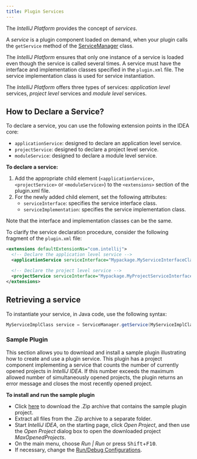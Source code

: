 ```yaml
---
title: Plugin Services
---
```


The *IntelliJ Platform* provides the concept of _services_.

A _service_ is a plugin component loaded on demand, when your plugin calls the `getService` method of the [ServiceManager](https://upsource.jetbrains.com/idea-community/file/1731d054af4ca27aa827c03929e27eeb0e6a8366/platform/core-api/src/com/intellij/openapi/components/ServiceManager.java) class.

The *IntelliJ Platform* ensures that only one instance of a service is loaded even though the service is called several times. A service must have the interface and implementation classes specified in the `plugin.xml` file. The service implementation class is used for service instantiation.

The *IntelliJ Platform* offers three types of services: _application level_ services, _project level_ services and _module level_ services.

## How to Declare a Service?

To declare a service, you can use the following extension points in the IDEA core:

* `applicationService`: designed to declare an application level service.
* `projectService`: designed to declare a project level service.
* `moduleService`: designed to declare a module level service.

**To declare a service:**

1. Add the appropriate child element (`<applicationService>`, `<projectService>` or `<moduleService>`) to the `<extensions>` section of the plugin.xml file.
2. For the newly added child element, set the following attributes:
    * `serviceInterface`: specifies the service interface class.
    * `serviceImplementation`: specifies the service implementation class.

Note that the interface and implementation classes can be the same.

To clarify the service declaration procedure, consider the following fragment of the `plugin.xml` file:

```xml
<extensions defaultExtensionNs="com.intellij">
  <!-- Declare the application level service -->
  <applicationService serviceInterface="Mypackage.MyServiceInterfaceClass" serviceImplementation="Mypackage.MyServiceImplClass" />

  <!-- Declare the project level service -->
  <projectService serviceInterface="Mypackage.MyProjectServiceInterfaceClass" serviceImplementation="Mypackage.MyProjectServiceImplClass" />
</extensions>
```

## Retrieving a service

To instantiate your service, in Java code, use the following syntax:

```java
MyServiceImplClass service = ServiceManager.getService(MyServiceImplClass.class);
```

### Sample Plugin

This section allows you to download and install a sample plugin illustrating how to create and use a plugin service. This plugin has a project component implementing a service that counts the number of currently opened projects in *IntelliJ IDEA*. If this number exceeds the maximum allowed number of simultaneously opened projects, the plugin returns an error message and closes the most recently opened project.

<!-- TODO Replace with other plugin URL when available-->

**To install and run the sample plugin**

* Click [here](/attachments/MaxOpenedProjects.zip) to download the .Zip archive that contains the sample plugin project.
* Extract all files from the .Zip archive to a separate folder.
* Start *IntelliJ IDEA*, on the starting page, click *Open Project*, and then use the *Open Project* dialog box to open the downloaded project *MaxOpenedProjects*.
* On the main menu, choose *Run \| Run* or press <kbd>Shift</kbd>+<kbd>F10</kbd>.
* If necessary, change the [Run/Debug Configurations](http://www.jetbrains.com/idea/help/run-debug-configuration-plugin.html).
